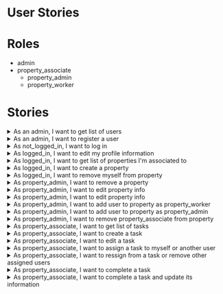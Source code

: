 # User Stories

# Roles

-   admin
-   property_associate
    -   property_admin
    -   property_worker

# Stories

<details>
    <summary>As an admin, I want to get list of users</summary>

-   User contains
    -   Name
    -   Email address
    -   Role

</details>

<details>
    <summary>As an admin, I want to register a user</summary>

-   Email address (unique)
-   Role (admin/customer/worker)
-   Name (optional)

</details>

<details>
    <summary>As not_logged_in, I want to log in</summary>
</details>

<details>
    <summary>As logged_in, I want to edit my profile information</summary>
</details>

<details>
    <summary>As logged_in, I want to get list of properties I'm associated to</summary>
</details>

<details>
    <summary>As logged_in, I want to create a property</summary>
</details>

<details>
    <summary>As logged_in, I want to remove myself from property</summary>
</details>

<details>
    <summary>As property_admin, I want to remove a property</summary>
</details>

<details>
    <summary>As property_admin, I want to edit property info</summary>
</details>

<details>
    <summary>As property_admin, I want to edit property info</summary>
</details>

<details>
    <summary>As property_admin, I want to add user to property as property_worker</summary>
</details>

<details>
    <summary>As property_admin, I want to add user to property as property_admin</summary>
</details>

<details>
    <summary>As property_admin, I want to remove property_associate from property</summary>
</details>

<details>
    <summary>As property_associate, I want to get list of tasks</summary>
</details>

<details>
    <summary>As property_associate, I want to create a task</summary>
</details>

<details>
    <summary>As property_associate, I want to edit a task</summary>
</details>

<details>
    <summary>As property_associate, I want to assign a task to myself or another user</summary>
</details>

<details>
    <summary>As property_associate, I want to ressign from a task or remove other assigned users</summary>
</details>

<details>
    <summary>As property_associate, I want to complete a task</summary>
</details>

<details>
    <summary>As property_associate, I want to complete a task and update its information</summary>
</details>
